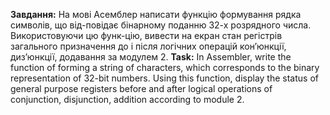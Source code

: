 **Завдання:** На мові Асемблер написати функцію формування рядка символів, що від-повідає бінарному поданню 32-х розрядного числа. Використовуючи цю функ-цію, вивести на екран стан регістрів загального призначення до і після логічних операцій кон’юнкції, диз’юнкції, додавання за модулем 2.
**Task:** In Assembler, write the function of forming a string of characters, which corresponds to the binary representation of 32-bit numbers. Using this function, display the status of general purpose registers before and after logical operations of conjunction, disjunction, addition according to module 2.
